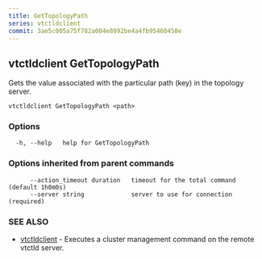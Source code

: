 ```yaml
---
title: GetTopologyPath
series: vtctldclient
commit: 3ae5c005a75f782a004e8992be4a4fb95460458e
---
```

## vtctldclient GetTopologyPath

Gets the value associated with the particular path (key) in the topology server.

```
vtctldclient GetTopologyPath <path>
```

### Options

```
  -h, --help   help for GetTopologyPath
```

### Options inherited from parent commands

```
      --action_timeout duration   timeout for the total command (default 1h0m0s)
      --server string             server to use for connection (required)
```

### SEE ALSO

* [vtctldclient](../)	 - Executes a cluster management command on the remote vtctld server.

